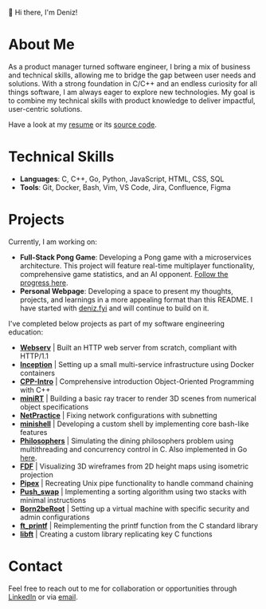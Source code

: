 👋 Hi there, I'm Deniz!

# About Me
As a product manager turned software engineer, I bring a mix of business and technical skills, allowing me to bridge the gap between user needs and solutions. With a strong foundation in C/C++ and an endless curiosity for all things software, I am always eager to explore new technologies. My goal is to combine my technical skills with product knowledge to deliver impactful, user-centric solutions.

Have a look at my [resume](https://github.com/deniz-oezdemir/resume/raw/main/deniz_oezdemir_resume.pdf) or its [source code](https://github.com/deniz-oezdemir/resume/raw/main/deniz_oezdemir_resume.tex).

# Technical Skills
- **Languages**: C, C++, Go, Python, JavaScript, HTML, CSS, SQL
- **Tools**: Git, Docker, Bash, Vim, VS Code, Jira, Confluence, Figma

# Projects
Currently, I am working on:
- **Full-Stack Pong Game**: Developing a Pong game with a microservices architecture. This project will feature real-time multiplayer functionality, comprehensive game statistics, and an AI opponent. [Follow the progress here](https://github.com/deniz-oezdemir/Transcendence).
- **Personal Webpage**: Developing a space to present my thoughts, projects, and learnings in a more appealing format than this README. I have started with [deniz.fyi](https://deniz.fyi) and will continue to build on it.

I've completed below projects as part of my software engineering education:
- **[Webserv](https://github.com/deniz-oezdemir/Webserv)** | Built an HTTP web server from scratch, compliant with HTTP/1.1
- **[Inception](https://github.com/deniz-oezdemir/Inception)** | Setting up a small multi-service infrastructure using Docker containers
- **[CPP-Intro](https://github.com/deniz-oezdemir/CPP-Intro)** | Comprehensive introduction Object-Oriented Programming with C++
- **[miniRT](https://github.com/deniz-oezdemir/miniRT)** | Building a basic ray tracer to render 3D scenes from numerical object specifications
- **[NetPractice](https://github.com/deniz-oezdemir/NetPractice)** | Fixing network configurations with subnetting
- **[minishell](https://github.com/deniz-oezdemir/Minishell)** | Developing a custom shell by implementing core bash-like features
- **[Philosophers](https://github.com/deniz-oezdemir/Philosophers)** | Simulating the dining philosophers problem using multithreading and concurrency control in C. Also implemented in Go [here](https://github.com/deniz-oezdemir/philo).
- **[FDF](https://github.com/deniz-oezdemir/FDF)** | Visualizing 3D wireframes from 2D height maps using isometric projection
- **[Pipex](https://github.com/deniz-oezdemir/Pipex)** | Recreating Unix pipe functionality to handle command chaining
- **[Push_swap](https://github.com/deniz-oezdemir/Push_swap)** | Implementing a sorting algorithm using two stacks with minimal instructions
- **[Born2beRoot](https://github.com/deniz-oezdemir/Born2beRoot)** | Setting up a virtual machine with specific security and admin configurations
- **[ft_printf](https://github.com/deniz-oezdemir/ft_printf)** | Reimplementing the printf function from the C standard library
- **[libft](https://github.com/deniz-oezdemir/libft)** | Creating a custom library replicating key C functions

# Contact
Feel free to reach out to me for collaboration or opportunities through [LinkedIn](https://www.linkedin.com/in/denizoezdemir/) or via [email](mailto:heydeniz@proton.me).
